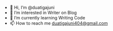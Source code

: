 - 👋 Hi, I’m @duatigajuni
- 👀 I’m interested in Writer on Blog
- 🌱 I’m currently learning Writing Code
- 📫 How to reach me duatigajuni404@gmail.com

<!---
duatigajuni/duatigajuni is a ✨ special ✨ repository because its `README.md` (this file) appears on your GitHub profile.
You can click the Preview link to take a look at your changes.
--->

